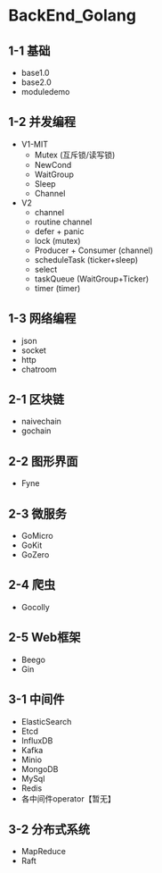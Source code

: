 # BackEnd_Golang

## 1-1 基础
- base1.0
- base2.0
- moduledemo

## 1-2 并发编程
- V1-MIT
  - Mutex (互斥锁/读写锁)
  - NewCond
  - WaitGroup
  - Sleep
  - Channel
- V2
  - channel
  - routine channel
  - defer + panic
  - lock (mutex)
  - Producer + Consumer (channel)
  - scheduleTask (ticker+sleep)
  - select
  - taskQueue (WaitGroup+Ticker)
  - timer (timer)

## 1-3 网络编程
- json
- socket
- http
- chatroom

## 2-1 区块链
- naivechain
- gochain

## 2-2 图形界面
- Fyne

## 2-3 微服务
- GoMicro
- GoKit
- GoZero

## 2-4 爬虫
- Gocolly

## 2-5 Web框架
- Beego
- Gin

## 3-1 中间件
- ElasticSearch
- Etcd
- InfluxDB
- Kafka
- Minio
- MongoDB
- MySql
- Redis
- 各中间件operator【暂无】

## 3-2 分布式系统
- MapReduce
- Raft